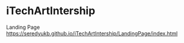 # iTechArtIntership

Landing Page
https://seredyukb.github.io/iTechArtIntership/LandingPage/index.html
